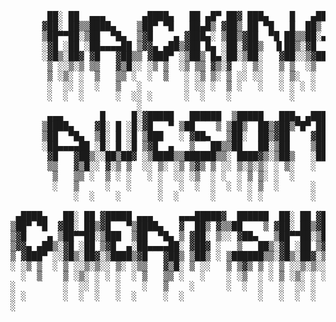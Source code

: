 <pre>


       ██░ ██  ▄▄▄       ▄████▄   ██ ▄█▀ ██▓ ███▄    █   ▄████                  
      ▓██░ ██▒▒████▄    ▒██▀ ▀█   ██▄█▒ ▓██▒ ██ ▀█   █  ██▒ ▀█▒                 
      ▒██▀▀██░▒██  ▀█▄  ▒▓█    ▄ ▓███▄░ ▒██▒▓██  ▀█ ██▒▒██░▄▄▄░                 
      ░▓█ ░██ ░██▄▄▄▄██ ▒▓▓▄ ▄██▒▓██ █▄ ░██░▓██▒  ▐▌██▒░▓█  ██▓                 
      ░▓█▒░██▓ ▓█   ▓██▒▒ ▓███▀ ░▒██▒ █▄░██░▒██░   ▓██░░▒▓███▀▒                 
       ▒ ░░▒░▒ ▒▒   ▓▒█░░ ░▒ ▒  ░▒ ▒▒ ▓▒░▓  ░ ▒░   ▒ ▒  ░▒   ▒                  
       ▒ ░▒░ ░  ▒   ▒▒ ░  ░  ▒   ░ ░▒ ▒░ ▒ ░░ ░░   ░ ▒░  ░   ░                  
       ░  ░░ ░  ░   ▒   ░        ░ ░░ ░  ▒ ░   ░   ░ ░ ░ ░   ░                  
       ░  ░  ░      ░  ░░ ░      ░  ░    ░           ░       ░                  
                        ░                                                       
       ▄▄▄       █     █░▓█████   ██████  ▒█████   ███▄ ▄███▓▓█████             
      ▒████▄    ▓█░ █ ░█░▓█   ▀ ▒██    ▒ ▒██▒  ██▒▓██▒▀█▀ ██▒▓█   ▀             
      ▒██  ▀█▄  ▒█░ █ ░█ ▒███   ░ ▓██▄   ▒██░  ██▒▓██    ▓██░▒███               
      ░██▄▄▄▄██ ░█░ █ ░█ ▒▓█  ▄   ▒   ██▒▒██   ██░▒██    ▒██ ▒▓█  ▄             
       ▓█   ▓██▒░░██▒██▓ ░▒████▒▒██████▒▒░ ████▓▒░▒██▒   ░██▒░▒████▒            
       ▒▒   ▓▒█░░ ▓░▒ ▒  ░░ ▒░ ░▒ ▒▓▒ ▒ ░░ ▒░▒░▒░ ░ ▒░   ░  ░░░ ▒░ ░            
        ▒   ▒▒ ░  ▒ ░ ░   ░ ░  ░░ ░▒  ░ ░  ░ ▒ ▒░ ░  ░      ░ ░ ░  ░            
        ░   ▒     ░   ░     ░   ░  ░  ░  ░ ░ ░ ▒  ░      ░      ░               
            ░  ░    ░       ░  ░      ░      ░ ░         ░      ░  ░            
                                                                                
 ▄████▄   ██░ ██ ▓█████ ▄▄▄     ▄▄▄█████▓  ██████  ██░ ██ ▓█████ ▓█████▄▄▄█████▓
▒██▀ ▀█  ▓██░ ██▒▓█   ▀▒████▄   ▓  ██▒ ▓▒▒██    ▒ ▓██░ ██▒▓█   ▀ ▓█   ▀▓  ██▒ ▓▒
▒▓█    ▄ ▒██▀▀██░▒███  ▒██  ▀█▄ ▒ ▓██░ ▒░░ ▓██▄   ▒██▀▀██░▒███   ▒███  ▒ ▓██░ ▒░
▒▓▓▄ ▄██▒░▓█ ░██ ▒▓█  ▄░██▄▄▄▄██░ ▓██▓ ░   ▒   ██▒░▓█ ░██ ▒▓█  ▄ ▒▓█  ▄░ ▓██▓ ░ 
▒ ▓███▀ ░░▓█▒░██▓░▒████▒▓█   ▓██▒ ▒██▒ ░ ▒██████▒▒░▓█▒░██▓░▒████▒░▒████▒ ▒██▒ ░ 
░ ░▒ ▒  ░ ▒ ░░▒░▒░░ ▒░ ░▒▒   ▓▒█░ ▒ ░░   ▒ ▒▓▒ ▒ ░ ▒ ░░▒░▒░░ ▒░ ░░░ ▒░ ░ ▒ ░░   
  ░  ▒    ▒ ░▒░ ░ ░ ░  ░ ▒   ▒▒ ░   ░    ░ ░▒  ░ ░ ▒ ░▒░ ░ ░ ░  ░ ░ ░  ░   ░    
░         ░  ░░ ░   ░    ░   ▒    ░      ░  ░  ░   ░  ░░ ░   ░      ░    ░      
░ ░       ░  ░  ░   ░  ░     ░  ░              ░   ░  ░  ░   ░  ░   ░  ░        
░                                                                               

           
</pre>
